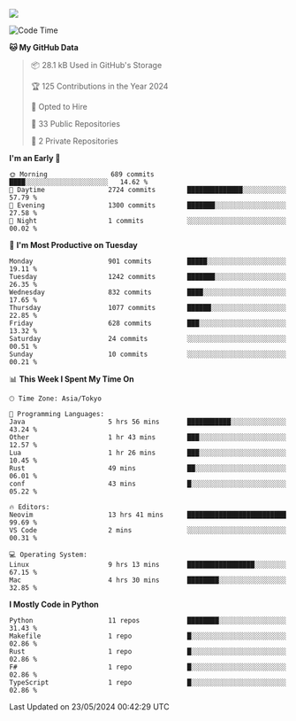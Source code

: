 ![](https://komarev.com/ghpvc/?username=kitagawa-hr)

<!--START_SECTION:waka-->
![Code Time](http://img.shields.io/badge/Code%20Time-823%20hrs%2019%20mins-blue)

**🐱 My GitHub Data** 

> 📦 28.1 kB Used in GitHub's Storage 
 > 
> 🏆 125 Contributions in the Year 2024
 > 
> 💼 Opted to Hire
 > 
> 📜 33 Public Repositories 
 > 
> 🔑 2 Private Repositories 
 > 
**I'm an Early 🐤** 

```text
🌞 Morning                689 commits         ████░░░░░░░░░░░░░░░░░░░░░   14.62 % 
🌆 Daytime                2724 commits        ██████████████░░░░░░░░░░░   57.79 % 
🌃 Evening                1300 commits        ███████░░░░░░░░░░░░░░░░░░   27.58 % 
🌙 Night                  1 commits           ░░░░░░░░░░░░░░░░░░░░░░░░░   00.02 % 
```
📅 **I'm Most Productive on Tuesday** 

```text
Monday                   901 commits         █████░░░░░░░░░░░░░░░░░░░░   19.11 % 
Tuesday                  1242 commits        ███████░░░░░░░░░░░░░░░░░░   26.35 % 
Wednesday                832 commits         ████░░░░░░░░░░░░░░░░░░░░░   17.65 % 
Thursday                 1077 commits        ██████░░░░░░░░░░░░░░░░░░░   22.85 % 
Friday                   628 commits         ███░░░░░░░░░░░░░░░░░░░░░░   13.32 % 
Saturday                 24 commits          ░░░░░░░░░░░░░░░░░░░░░░░░░   00.51 % 
Sunday                   10 commits          ░░░░░░░░░░░░░░░░░░░░░░░░░   00.21 % 
```


📊 **This Week I Spent My Time On** 

```text
🕑︎ Time Zone: Asia/Tokyo

💬 Programming Languages: 
Java                     5 hrs 56 mins       ███████████░░░░░░░░░░░░░░   43.24 % 
Other                    1 hr 43 mins        ███░░░░░░░░░░░░░░░░░░░░░░   12.57 % 
Lua                      1 hr 26 mins        ███░░░░░░░░░░░░░░░░░░░░░░   10.45 % 
Rust                     49 mins             ██░░░░░░░░░░░░░░░░░░░░░░░   06.01 % 
conf                     43 mins             █░░░░░░░░░░░░░░░░░░░░░░░░   05.22 % 

🔥 Editors: 
Neovim                   13 hrs 41 mins      █████████████████████████   99.69 % 
VS Code                  2 mins              ░░░░░░░░░░░░░░░░░░░░░░░░░   00.31 % 

💻 Operating System: 
Linux                    9 hrs 13 mins       █████████████████░░░░░░░░   67.15 % 
Mac                      4 hrs 30 mins       ████████░░░░░░░░░░░░░░░░░   32.85 % 
```

**I Mostly Code in Python** 

```text
Python                   11 repos            ████████░░░░░░░░░░░░░░░░░   31.43 % 
Makefile                 1 repo              █░░░░░░░░░░░░░░░░░░░░░░░░   02.86 % 
Rust                     1 repo              █░░░░░░░░░░░░░░░░░░░░░░░░   02.86 % 
F#                       1 repo              █░░░░░░░░░░░░░░░░░░░░░░░░   02.86 % 
TypeScript               1 repo              █░░░░░░░░░░░░░░░░░░░░░░░░   02.86 % 
```




 Last Updated on 23/05/2024 00:42:29 UTC
<!--END_SECTION:waka-->
